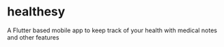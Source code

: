 # healthesy
A Flutter based mobile app to keep track of your health with medical notes and other features
